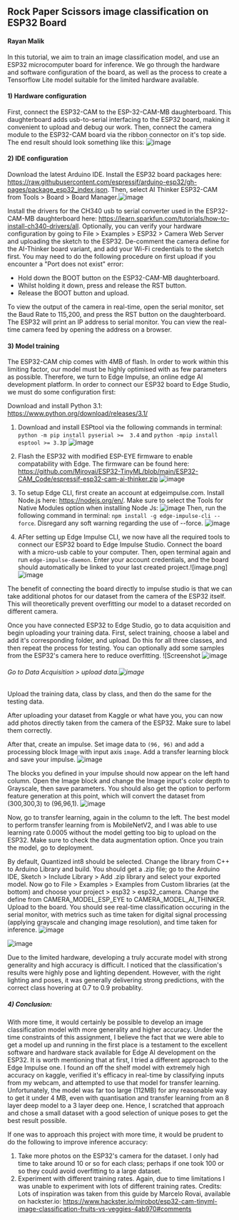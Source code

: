 ## Rock Paper Scissors image classification on ESP32 Board
#### Rayan Malik

In this tutorial, we aim to train an image classification model, and use an ESP32 microcomputer board for inference. We go through the hardware and software configuration of the board, as well as the process to create a Tensorflow Lite model suitable for the limited hardware available. 

#### 1) Hardware configuration
 First, connect the ESP32-CAM to the ESP-32-CAM-MB daughterboard. This daughterboard adds usb-to-serial interfacing to the ESP32 board, making it convenient to upload and debug our work. Then, connect the camera module to the ESP32-CAM board via the ribbon connector on it's top side. 
The end result should look something like this: ![image](https://github.com/user-attachments/assets/6ec86410-91a5-4bd3-9340-6f5f05df0ccb)

#### 2) IDE configuration 
 Download the latest Arduino IDE. Install the ESP32 board packages here: https://raw.githubusercontent.com/espressif/arduino-esp32/gh-pages/package_esp32_index.json. Then, select AI Thinker ESP32-CAM from Tools > Board > Board Manager.![image](https://github.com/user-attachments/assets/d4b38725-cc7f-4463-95b4-1cbfc8d98689)

 Install the drivers for the CH340 usb to serial converter used in the ESP32-CAM-MB daughterboard here: https://learn.sparkfun.com/tutorials/how-to-install-ch340-drivers/all. Optionally, you can verify your hardware configuration by going to File > Examples > ESP32 > Camera Web Server and uploading the sketch to the ESP32. De-comment the camera define for the AI-Thinker board variant, and add your Wi-Fi credentials to the sketch first. You may need to do the following procedure on first upload if you encounter a "Port does not exist" error:
- Hold down the BOOT button on the ESP32-CAM-MB daughterboard.
- Whilst holding it down, press and release the RST button.
- Release the BOOT button and upload.

To view the output of the camera in real-time, open the serial monitor, set the Baud Rate to 115,200, and press the RST button on the daughterboard. The ESP32 will print an IP address to serial monitor. You can view the real-time camera feed by opening the address on a browser. 
#### 3) Model training
The ESP32-CAM chip comes with 4MB of flash. In order to work within this limiting factor, our model must be highly optimised with as few parameters as possible. Therefore, we turn to Edge Impulse, an online edge AI development platform. In order to connect our ESP32 board to Edge Studio, we must do some configuration first:

Download and install Python 3.1: https://www.python.org/download/releases/3.1/ 
1) Download and install ESPtool via the following commands in terminal: ```python -m pip install pyserial >=  3.4``` and ```python -mpip install esptool >= 3.3```p
![image](https://github.com/user-attachments/assets/136c87b6-6347-4b67-a060-96261d1c23fd)

3) Flash the ESP32 with modified ESP-EYE firmware to enable compatability with Edge. The firmware can be found here: https://github.com/Mjrovai/ESP32-TinyML/blob/main/ESP32-CAM_Code/espressif-esp32-cam-ai-thinker.zip
![image](https://github.com/user-attachments/assets/f3b5deee-896e-42c2-8189-f93e417123be)

5) To setup Edge CLI, first create an account at edgeimpulse.com. Install Node.js here: https://nodejs.org/en/. Make sure to select the Tools for Native Modules option when installing Node Js: ![image](https://github.com/user-attachments/assets/ac9c08e5-6a8a-463c-b9f2-bbd7e9d4dc80)
 Then, run the following command in terminal: ```npm install -g edge-impulse-cli --force```. Disregard any soft warning regarding the use of --force. ![image](https://github.com/user-attachments/assets/e95efb9d-9ccf-40d9-8ee2-2663dc34a8f3)

6) AFter setting up Edge Impulse CLI, we now have all the required tools to connect our ESP32 board to Edge Impulse Studio. Connect the board with a micro-usb cable to your computer. Then, open terminal again and run ```edge-impulse-daemon```. Enter your account credentials, and the board should automatically be linked to your last created project.![image.png]![image](https://github.com/user-attachments/assets/7fbb91ac-d0ae-421c-b6b1-9bc2c4cead67)


The benefit of connecting the board directly to impulse studio is that we can take additional photos for our dataset from the camera of the ESP32 itself. This will theoretically prevent overfitting our model to a dataset recorded on different camera. 

Once you have connected ESP32 to Edge Studio, go to data acquisition and begin uploading your training data. First, select training, choose a label and add it's corresponding folder, and upload. Do this for all three classes, and then repeat the process for testing. You can optionally add some samples from the ESP32's camera here to reduce overfitting. ![Screenshot ![image](https://github.com/user-attachments/assets/fc0a2750-da2f-476c-9197-9e58df10e5e6)

###### Go to Data Acquisition > upload data.![image](https://github.com/user-attachments/assets/e045350c-abb7-4d93-a0e4-577df5d5bcfb)
 Upload the training data, class by class, and then do the same for the testing data.

After uploading your dataset from Kaggle or what have you, you can now add photos directly taken from the camera of the ESP32. Make sure to label them correctly. 

After that, create an impulse. Set image data to ```(96, 96)``` and add a processing block Image with input axis ```image```. Add a transfer learning block and save your impulse. 
![image](https://github.com/user-attachments/assets/450121fe-292f-4735-8c70-9307dfd29ee7)

The blocks you defined in your impulse should now appear on the left hand column. Open the Image block and change the Image input's color depth to Grayscale, then save parameters. You should also get the option to perform feature generation at this point, which will convert the dataset from (300,300,3) to (96,96,1).
![image](https://github.com/user-attachments/assets/42b4e54d-2721-4ed0-b748-c61b28e82aa1)


Now, go to transfer learning, again in the column to the left. The best model to perform transfer learning from is MobileNetV2, and I was able to use learning rate 0.0005 without the model getting too big to upload on the ESP32. Make sure to check the data augmentation option. Once you train the model, go to deployment. 

By default, Quantized int8 should be selected. Change the library from C++ to Arduino Library and build. You should get a .zip file; go to the Arduino IDE, Sketch > Include Library > Add .zip library and select your exported model. Now go to File > Examples > Examples from Custom libraries (at the bottom) and choose your project > esp32 > esp32_camera. Change the define from CAMERA_MODEL_ESP_EYE to CAMERA_MODEL_AI_THINKER. Upload to the board. You should see real-time classification occuring in the serial monitor, with metrics such as time taken for digital signal processing (applying grayscale and changing image resolution), and time taken for inference. ![image](https://github.com/user-attachments/assets/42e748c6-f828-4b06-82ee-5908529294a2)


![image](https://github.com/user-attachments/assets/65c0a4e0-c09b-4ef5-93d3-d1b0fb1acdeb)

Due to the limited hardware, developing a truly accurate model with strong generality and high accuracy is difficult. I noticed that the classification's results were highly pose and lighting dependent. However, with the right lighting and poses, it was generally delivering strong predictions, with the correct class hovering at 0.7 to 0.9 probablity. 
##### 4) Conclusion:
With more time, it would certainly be possible to develop an image classification model with more generality and higher accuracy. Under the time constraints of this assignment, I believe the fact that we were able to get a model up and running in the first place is a testament to the excellent software and hardware stack available for Edge AI development on the ESP32. It is worth mentioning that at first, I tried a different approach to the Edge Impulse one. I found an off the shelf model with extremely high accuracy on kaggle, verified it's efficacy in real-time by classifying inputs from my webcam, and attempted to use that model for transfer learning. Unfortunately, the model was far too large (112MB) for any reasonable way to get it under 4 MB, even with quantisation and transfer learning from an 8 layer deep model to a 3 layer deep one. Hence, I scratched that approach and chose a small dataset with a good selection of unique poses to get the best result possible.

If one was to approach this project with more time, it would be prudent to do the following to improve inference accuracy:
1) Take more photos on the ESP32's camera for the dataset. I only had time to take around 10 or so for each class; perhaps if one took 100 or so they could avoid overfitting to a large dataset.
2) Experiment with different training rates. Again, due to time limitations I was unable to experiment with lots of different training rates.
Credits: Lots of inspiration was taken from this guide by Marcelo Rovai, available on hackster.io: https://www.hackster.io/mjrobot/esp32-cam-tinyml-image-classification-fruits-vs-veggies-4ab970#comments 
